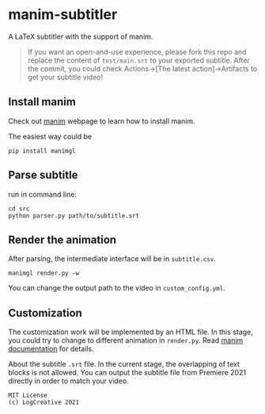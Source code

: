 # manim-subtitler
A LaTeX subtitler with the support of manim.

> If you want an open-and-use experience, please fork this repo and replace the content of `test/main.srt` to your exported subtitle. After the commit, you could check Actions->[The latest action]->Artifacts to get your subtitle video!

## Install manim

Check out [manim](https://github.com/3b1b/manim) webpage to learn how to install manim.

The easiest way could be
```
pip install manimgl
```

## Parse subtitle

run in command line:
```
cd src
python parser.py path/to/subtitle.srt
```

## Render the animation

After parsing, the intermediate interface will be in `subtitle.csv`.
```
manimgl render.py -w
```
You can change the output path to the video in `custom_config.yml`.

## Customization

The customization work will be implemented by an HTML file. In this stage, you could try to change to different animation in `render.py`. Read [manim documentation](https://docs.manim.org.cn/animation/index.html) for details.

About the subtitle `.srt` file. In the current stage, the overlapping of text blocks is not allowed. You can output the subtitle file from Premiere 2021 directly in order to match your video.

```
MIT License
(c) LogCreative 2021
```